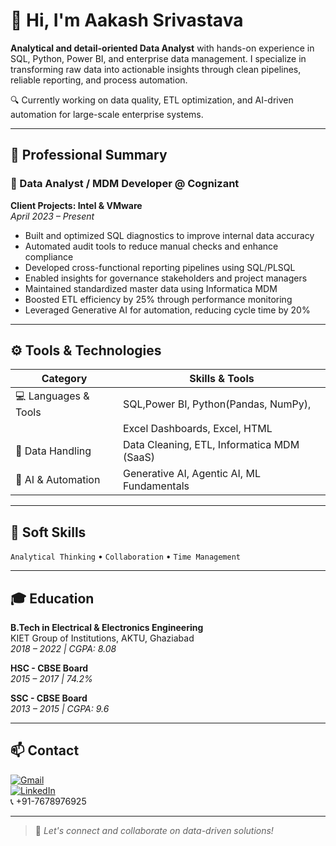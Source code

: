 # 👋 Hi, I'm Aakash Srivastava

**Analytical and detail-oriented Data Analyst** with hands-on experience in SQL, Python, Power BI, and enterprise data management. I specialize in transforming raw data into actionable insights through clean pipelines, reliable reporting, and process automation.

🔍 Currently working on data quality, ETL optimization, and AI-driven automation for large-scale enterprise systems.

---

## 💼 Professional Summary

### 🏢 Data Analyst / MDM Developer @ Cognizant  
**Client Projects: Intel & VMware**  
*April 2023 – Present*

- Built and optimized SQL diagnostics to improve internal data accuracy
- Automated audit tools to reduce manual checks and enhance compliance
- Developed cross-functional reporting pipelines using SQL/PLSQL
- Enabled insights for governance stakeholders and project managers
- Maintained standardized master data using Informatica MDM
- Boosted ETL efficiency by 25% through performance monitoring
- Leveraged Generative AI for automation, reducing cycle time by 20%

---

## ⚙️ Tools & Technologies

| Category              | Skills & Tools                                 |
|-----------------------|-------------------------------------------------|
| 💻 Languages & Tools  | SQL,Power BI, Python(Pandas, NumPy),            |
                        | Excel Dashboards, Excel, HTML                    |
| 🔧 Data Handling      | Data Cleaning, ETL, Informatica MDM (SaaS)      |                 
| 🤖 AI & Automation    | Generative AI, Agentic AI, ML Fundamentals      |

---

## 🧠 Soft Skills

`Analytical Thinking` • `Collaboration` • `Time Management`

---

## 🎓 Education

**B.Tech in Electrical & Electronics Engineering**  
KIET Group of Institutions, AKTU, Ghaziabad  
*2018 – 2022 | CGPA: 8.08*

**HSC - CBSE Board**  
*2015 – 2017 | 74.2%*

**SSC - CBSE Board**  
*2013 – 2015 | CGPA: 9.6*

---

## 📫 Contact

[![Gmail](https://img.shields.io/badge/Email-aakashsrivastava690@gmail.com-red?style=flat&logo=gmail&logoColor=white)](mailto:aakashsrivastava690@gmail.com)  
[![LinkedIn](https://img.shields.io/badge/LinkedIn-Profile-blue?style=flat&logo=linkedin&logoColor=white)](https://linkedin.com/in/aakashsrivastava690)  
📞 +91-7678976925  

---

> 🚀 *Let's connect and collaborate on data-driven solutions!*


